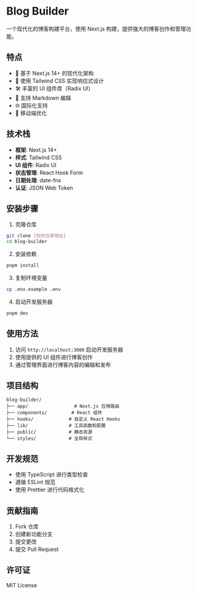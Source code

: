# Blog Builder

一个现代化的博客构建平台，使用 Next.js 构建，提供强大的博客创作和管理功能。

## 特点

- 🚀 基于 Next.js 14+ 的现代化架构
- 🎨 使用 Tailwind CSS 实现响应式设计
- 🛠️ 丰富的 UI 组件库（Radix UI）
- 📝 支持 Markdown 编辑
- 🌐 国际化支持
- 📱 移动端优化

## 技术栈

- **框架**: Next.js 14+
- **样式**: Tailwind CSS
- **UI 组件**: Radix UI
- **状态管理**: React Hook Form
- **日期处理**: date-fns
- **认证**: JSON Web Token

## 安装步骤

1. 克隆仓库
```bash
git clone [你的仓库地址]
cd blog-builder
```

2. 安装依赖
```bash
pnpm install
```

3. 复制环境变量
```bash
cp .env.example .env
```

4. 启动开发服务器
```bash
pnpm dev
```

## 使用方法

1. 访问 `http://localhost:3000` 启动开发服务器
2. 使用提供的 UI 组件进行博客创作
3. 通过管理界面进行博客内容的编辑和发布

## 项目结构

```
blog-builder/
├── app/                 # Next.js 应用路由
├── components/         # React 组件
├── hooks/             # 自定义 React Hooks
├── lib/               # 工具函数和配置
├── public/            # 静态资源
└── styles/            # 全局样式
```

## 开发规范

- 使用 TypeScript 进行类型检查
- 遵循 ESLint 规范
- 使用 Prettier 进行代码格式化

## 贡献指南

1. Fork 仓库
2. 创建新功能分支
3. 提交更改
4. 提交 Pull Request

## 许可证

MIT License